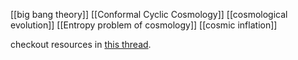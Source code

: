 
[[big bang theory]]
[[Conformal Cyclic Cosmology]]
[[cosmological evolution]]
[[Entropy problem of cosmology]]
[[cosmic inflation]]


checkout resources in [this thread](https://twitter.com/NikoSarcevic/status/1733539598687490064). 
